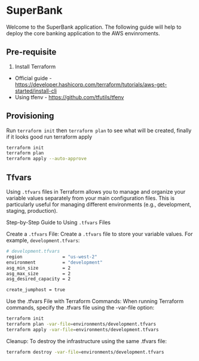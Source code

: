 # SuperBank 

Welcome to the SuperBank application. The following guide will help to deploy the core banking application to the AWS envinroments.

## Pre-requisite

1. Install Terraform 
- Official guide - https://developer.hashicorp.com/terraform/tutorials/aws-get-started/install-cli 
- Using tfenv - https://github.com/tfutils/tfenv

## Provisioning

Run `terraform init` then `terraform plan` to see what will be created, finally if it looks good run terraform apply

```sh
terraform init
terraform plan
terraform apply --auto-approve
```

## Tfvars

Using `.tfvars` files in Terraform allows you to manage and organize your variable values separately from your main configuration files. This is particularly useful for managing different environments (e.g., development, staging, production).

Step-by-Step Guide to Using `.tfvars` Files

Create a `.tfvars` File: Create a `.tfvars` file to store your variable values. For example, `development.tfvars`:

```sh
# development.tfvars
region               = "us-west-2"
environment          = "development"
asg_min_size         = 2
asg_max_size         = 2
asg_desired_capacity = 2

create_jumphost = true
```

Use the .tfvars File with Terraform Commands: When running Terraform commands, specify the .tfvars file using the -var-file option:

```sh
terraform init
terraform plan -var-file=environments/development.tfvars
terraform apply -var-file=environments/development.tfvars
```

Cleanup: To destroy the infrastructure using the same .tfvars file:

```sh
terraform destroy -var-file=environments/development.tfvars
```